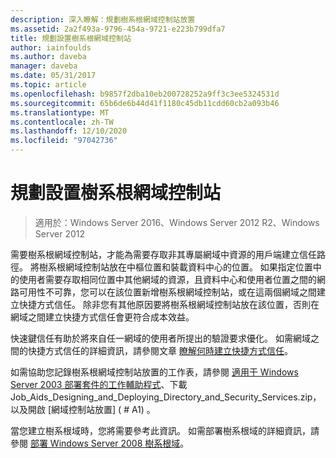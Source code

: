 ```yaml
---
description: 深入瞭解：規劃樹系根網域控制站放置
ms.assetid: 2a2f493a-9796-454a-9721-e223b799dfa7
title: 規劃設置樹系根網域控制站
author: iainfoulds
ms.author: daveba
manager: daveba
ms.date: 05/31/2017
ms.topic: article
ms.openlocfilehash: b9857f2dba10eb200728252a9ff3c3ee5324531d
ms.sourcegitcommit: 65b6de6b44d41f1180c45db11cdd60cb2a093b46
ms.translationtype: MT
ms.contentlocale: zh-TW
ms.lasthandoff: 12/10/2020
ms.locfileid: "97042736"
---
```

# <a name="planning-forest-root-domain-controller-placement"></a>規劃設置樹系根網域控制站

> 適用於：Windows Server 2016、Windows Server 2012 R2、Windows Server 2012

需要樹系根網域控制站，才能為需要存取非其專屬網域中資源的用戶端建立信任路徑。 將樹系根網域控制站放在中樞位置和裝載資料中心的位置。 如果指定位置中的使用者需要存取相同位置中其他網域的資源，且資料中心和使用者位置之間的網路可用性不可靠，您可以在該位置新增樹系根網域控制站，或在這兩個網域之間建立快捷方式信任。 除非您有其他原因要將樹系根網域控制站放在該位置，否則在網域之間建立快捷方式信任會更符合成本效益。

快速鍵信任有助於將來自任一網域的使用者所提出的驗證要求優化。 如需網域之間的快捷方式信任的詳細資訊，請參閱文章 [瞭解何時建立快捷方式信任](/previous-versions/windows/it-pro/windows-server-2008-r2-and-2008/cc754538(v=ws.11))。

如需協助您記錄樹系根網域控制站放置的工作表，請參閱 [適用于 Windows Server 2003 部署套件的工作輔助程式](https://microsoft.com/download/details.aspx?id=9608)、下載 Job_Aids_Designing_and_Deploying_Directory_and_Security_Services.zip，以及開啟 [網域控制站放置] ( # A1) 。

當您建立樹系根域時，您將需要參考此資訊。 如需部署樹系根域的詳細資訊，請參閱 [部署 Windows Server 2008 樹系根域](/previous-versions/windows/it-pro/windows-server-2008-r2-and-2008/cc731174(v=ws.10))。
